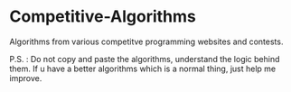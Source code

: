 Competitive-Algorithms
======================

Algorithms from various competitve programming websites and contests.

P.S. : Do not copy and paste the algorithms, understand the logic behind them.
If u have a better algorithms which is a normal thing, just help me improve.
